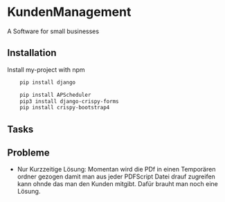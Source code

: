 
# KundenManagement

A Software for small businesses

## Installation

Install my-project with npm

```bash
    pip install django

    pip install APScheduler
    pip3 install django-crispy-forms
    pip install crispy-bootstrap4

```
## Tasks

## Probleme

- Nur Kurzzeitige Lösung: Momentan wird die PDf in einen Temporären ordner gezogen  damit man aus jeder PDFScript Datei drauf zugreifen kann ohnde das man den Kunden mitgibt. Dafür brauht man noch eine Lösung.
